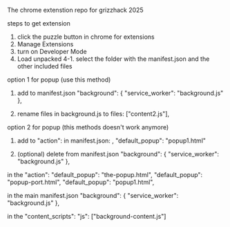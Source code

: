 The chrome extenstion repo for grizzhack 2025

steps to get extension

1. click the puzzle button in chrome for extensions
2. Manage Extensions
3. turn on Developer Mode
4. Load unpacked
   4-1. select the folder with the manifest.json and the other included files

option 1 for popup (use this method)

1. add to manifest.json
   "background": {
   "service_worker": "background.js"
   },

2. rename files in background.js to
   files: ["content2.js"],

option 2 for popup (this methods doesn't work anymore)

1. add to "action": in manifest.json:
   ,
   "default_popup": "popup1.html"

2. (optional) delete from manifest.json
   "background": {
   "service_worker": "background.js"
   },

in the "action":
"default_popup": "the-popup.html",
"default_popup": "popup-port.html",
"default_popup": "popup1.html",

in the main manifest.json
"background": {
"service_worker": "background.js"
},

in the "content_scripts":
"js": ["background-content.js"]

